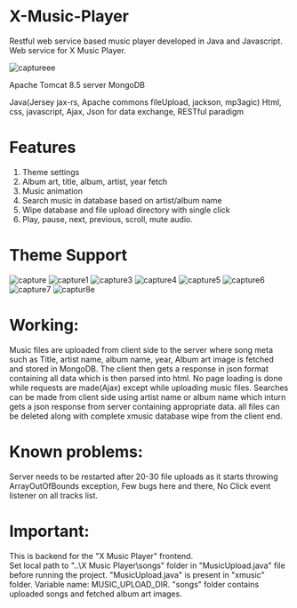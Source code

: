 # X-Music-Player
Restful web service based music player developed in Java and Javascript. Web service for X Music Player.

![captureee](https://user-images.githubusercontent.com/9462473/31319678-6ca970d6-ac85-11e7-871c-20c95ba8dd7f.PNG)


Apache Tomcat 8.5 server
MongoDB

Java(Jersey jax-rs, Apache commons fileUpload, jackson, mp3agic)
Html, 
css, 
javascript, 
Ajax, 
Json for data exchange, 
RESTful paradigm

# Features
1. Theme settings <br>
2. Album art, title, album, artist, year fetch<br>
3. Music animation<br>
4. Search music in database based on artist/album name<br>
5. Wipe database and file upload directory with single click<br>
6. Play, pause, next, previous, scroll, mute audio.

# Theme Support

![capture](https://user-images.githubusercontent.com/9462473/33802423-106152d2-dd9d-11e7-95d0-520d413c953f.jpg)
![capture1](https://user-images.githubusercontent.com/9462473/33802424-10953408-dd9d-11e7-8684-24dc6a2e029a.jpg)
![capture3](https://user-images.githubusercontent.com/9462473/33802425-10c2c6e8-dd9d-11e7-82f7-b760855382f4.jpg)
![capture4](https://user-images.githubusercontent.com/9462473/33802426-10f3ecbe-dd9d-11e7-9a57-141a63772343.jpg)
![capture5](https://user-images.githubusercontent.com/9462473/33802427-111db80a-dd9d-11e7-90a7-fb145bc70dec.jpg)
![capture6](https://user-images.githubusercontent.com/9462473/33802428-117da774-dd9d-11e7-9c79-1df0d3dce643.jpg)
![capture7](https://user-images.githubusercontent.com/9462473/33802429-11a8f49c-dd9d-11e7-8dd5-c47c0994da24.jpg)
![captur8e](https://user-images.githubusercontent.com/9462473/33802430-125885c4-dd9d-11e7-9266-42f2f2386bd8.jpg)


# Working:
Music files are uploaded from client side to the server where song meta such as Title, artist name, album name, year, Album art image is fetched
and stored in MongoDB. The client then gets a response in json format containing all data which is then parsed into html. No page loading is done
while requests are made(Ajax) except while uploading music files.
Searches can be made from client side using artist name or album name which inturn gets a json response from server containing appropriate data.
all files can be deleted along with complete xmusic database wipe from the client end.

# Known problems:
Server needs to be restarted after 20-30 file uploads as it starts throwing ArrayOutOfBounds exception, 
Few bugs here and there, 
No Click event listener on all tracks list.

# Important: 
This is backend for the "X Music Player" frontend.<br>
Set local path to "..\X Music Player\songs" folder in "MusicUpload.java" file before running the project.
"MusicUpload.java" is present in "xmusic" folder. Variable name: MUSIC_UPLOAD_DIR. "songs" folder contains uploaded songs and
fetched album art images.
